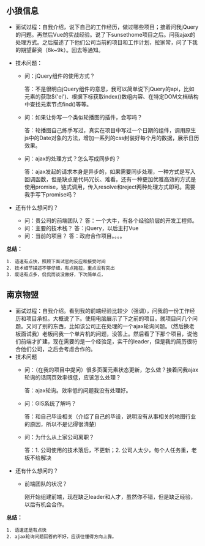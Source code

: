 ## 小狼信息
- 面试过程：自我介绍，说下自己的工作经历，做过哪些项目；接着问我jQuery的问题。再然后Vue的实战经验。说了下sunsethome项目之后。问我ajax的处理方式。之后描述了下他们公司当前的项目和工作计划，拉家常，问了下我的期望薪资（8k~9k）。回去等通知。

- 技术问题：
    - 问：jQuery组件的使用方式？

        答：不是很明白jQuery组件的意思，我可以简单说下jQuery的api，比如元素的获取$('el')、根据下标获取index()数组内容、在特定DOM文档结构中查找元素节点find()等等。

    - 问：如果让你写一个类似轮播图的插件，会写吗？

        答：轮播图自己练手写过，真实在项目中写过一个日期的组件，调用原生js中的Date对象的方法，增加一系列的css封装好每个月的数据，展示日历效果。

    - 问：ajax的处理方式？怎么写成同步的？

        答：ajax发起的请求本身是异步的，如果需要同步处理，一种方式是写入回调函数，但是缺点是代码冗长、难看。还有一种更加优雅高效的方式是使用promise，链式调用，传入resolve和reject两种处理方式即可。需要我手写下promise吗？

- 还有什么想问的？
    - 问：贵公司的前端团队？
        答：一个大牛，有各个经验阶层的开发工程师。
    - 问：主要的技术栈？
        答：jQuery，以后主打Vue
    - 问：当前的项目？
        答：政府合作项目。。。。

**总结：**

    1. 语速有点快，照顾下面试官的反应和接受时间
    2. 技术细节描述不够仔细，有点拖拉，重点没有突出
    3. 废话有点多，侃侃而谈没做好，下次简单点，

## 南京物盟
- 面试过程：自我介绍。看到我的前端经验比较少（强调），问我前一份工作经历和项目承担。大概说了下。使用电脑展示了下之前的项目。就项目问几个问题。又问了别的东西，比如该公司正在处理的一个ajax轮询问题。（然后换老板面试我）老板问我一个单片机的问题，没答上。然后看了下那个项目，说他们前端才扩建，现在需要的是一个经验足，实干的leader，但是我的简历很符合他们公司，之后会考虑合作的。
- 技术问题
    - 问：（在我的项目中提问）很多页面元素状态更新，怎么做？接着问我ajax轮询的话网页效率很低，应该怎么处理？
    
        答：ajax轮询。效率低的问题我没有处理好。

    - 问：GIS系统了解吗？

        答：和自己毕设相关（介绍了自己的毕设，说明没有从事相关的地图行业的原因，所以不是记得很清楚）
    
    - 问：为什么从上家公司离职？

        答：1. 公司使用的技术落后，不更新；2. 公司人太少，每个人任务重，老板不给解决
- 还有什么想问的？
    - 前端团队的状况？
        
        刚开始组建前端，现在缺乏leader和人才，虽然你不错，但是缺乏经验，以后有机会合作。

**总结：**

    1. 语速还是有点快
    2. ajax轮询问题回答的不好，应该往懂得方向上靠。
